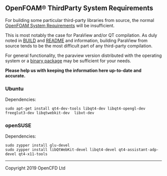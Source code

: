 ## OpenFOAM&reg; ThirdParty System Requirements

For building some particular third-party libraries from source,
the normal [OpenFOAM System Requirements][link openfoam-require]
will be insufficient.

This is most notably the case for ParaView and/or QT compilation.
As duly noted in [BUILD][link third-build] and [README][link third-readme] and information,
building ParaView from source tends to be the most difficult part of
any third-party compilation.

For general functionality, the paraview version distributed with
the operating system or a [binary package][download ParaView]
may be sufficient for your needs.


**Please help us with keeping the information here up-to-date and accurate.**

### Ubuntu

Dependencies:
```
sudo apt-get install qt4-dev-tools libqt4-dev libqt4-opengl-dev freeglut3-dev libqtwebkit-dev  libxt-dev
```

### openSUSE

Dependencies:

```
sudo zypper install glu-devel
sudo zypper install libQtWebKit-devel libqt4-devel qt4-assistant-adp-devel qt4-x11-tools
```

<!-- Quick links -->

[download ParaView]: https://www.paraview.org/download/


<!-- OpenFOAM -->

[link openfoam-build]: https://develop.openfoam.com/Development/OpenFOAM-plus/blob/develop/doc/BUILD.md
[link openfoam-config]: https://develop.openfoam.com/Development/OpenFOAM-plus/blob/develop/etc/README.md
[link openfoam-require]: https://develop.openfoam.com/Development/OpenFOAM-plus/blob/develop/doc/Requirements.md
[link third-build]: https://develop.openfoam.com/Development/ThirdParty-plus/blob/develop/BUILD.md
[link third-require]: https://develop.openfoam.com/Development/ThirdParty-plus/blob/develop/Requirements.md
[link third-readme]: https://develop.openfoam.com/Development/ThirdParty-plus/blob/develop/README.md

---
Copyright 2019 OpenCFD Ltd
